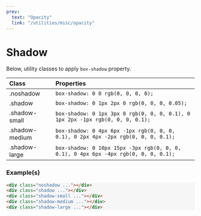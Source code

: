 ```yaml
---
prev:
  text: "Opacity"
  link: "/utilities/misc/opacity"
---
```


# Shadow

Below, utility classes to apply `box-shadow` property.

| Class          | Properties                                                                          |
| :------------- | :---------------------------------------------------------------------------------- |
| .noshadow      | `box-shadow: 0 0 rgb(0, 0, 0, 0);`                                                  |
| .shadow        | `box-shadow: 0 1px 2px 0 rgb(0, 0, 0, 0.05);`                                       |
| .shadow-small  | `box-shadow: 0 1px 3px 0 rgb(0, 0, 0, 0.1), 0 1px 2px -1px rgb(0, 0, 0, 0.1);`      |
| .shadow-medium | `box-shadow: 0 4px 6px -1px rgb(0, 0, 0, 0.1), 0 2px 4px -2px rgb(0, 0, 0, 0.1);`   |
| .shadow-large  | `box-shadow: 0 10px 15px -3px rgb(0, 0, 0, 0.1), 0 4px 6px -4px rgb(0, 0, 0, 0.1);` |

### Example(s)

<div class="flex-row gap-x-2 radius-8 p-6 mt-8" style="background-color: #f6f6f7;">
  <div class="w-1/1 h-12 bg-white radius-4 noshadow" />
  <div class="w-1/1 h-12 bg-white radius-4 shadow" />
  <div class="w-1/1 h-12 bg-white radius-4 shadow-small" />
  <div class="w-1/1 h-12 bg-white radius-4 shadow-medium" />
  <div class="w-1/1 h-12 bg-white radius-4 shadow-large" />
</div>

```html
<div class="noshadow ..."></div>
<div class="shadow ..."></div>
<div class="shadow-small ..."></div>
<div class="shadow-medium ..."></div>
<div class="shadow-large ..."></div>
```
